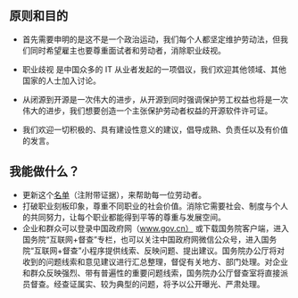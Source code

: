 原则和目的
---

* 首先需要申明的是这不是一个政治运动，我们每个人都坚定维护劳动法，但我们同时希望雇主也要尊重面试者和劳动者，消除职业歧视。

* 职业歧视 是中国众多的 IT 从业者发起的一项倡议，我们欢迎其他领域、其他国家的人士加入讨论。

* 从闭源到开源是一次伟大的进步，从开源到同时强调保护劳工权益也将是一次伟大的进步，我们想要创造一个主张保护劳动者权益的开源软件许可证。

* 我们欢迎一切积极的、具有建设性意义的建议，倡导成熟、负责任以及有价值的发言。

我能做什么？
---
- 更新这个[名单](blacklist/)（注附带证据），来帮助每一位劳动者。
- 打破职业刻板印象，尊重不同职业的社会价值。消除它需要社会、制度与个人的共同努力，让每个职业都能得到平等的尊重与发展空间。
- 企业和群众可以登录中国政府网（www.gov.cn） 或下载国务院客户端，进入国务院“互联网+督查”专栏，也可以关注中国政府网微信公众号，进入国务院“互联网+督查”小程序提供线索、反映问题、提出建议。国务院办公厅将对收到的问题线索和意见建议进行汇总整理，督促有关地方、部门处理。对企业和群众反映强烈、带有普遍性的重要问题线索，国务院办公厅督查室将直接派员督查。经查证属实、较为典型的问题，将予以公开曝光、严肃处理。 

